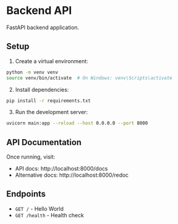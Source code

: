 # Backend API

FastAPI backend application.

## Setup

1. Create a virtual environment:
```bash
python -m venv venv
source venv/bin/activate  # On Windows: venv\Scripts\activate
```

2. Install dependencies:
```bash
pip install -r requirements.txt
```

3. Run the development server:
```bash
uvicorn main:app --reload --host 0.0.0.0 --port 8000
```

## API Documentation

Once running, visit:
- API docs: http://localhost:8000/docs
- Alternative docs: http://localhost:8000/redoc

## Endpoints

- `GET /` - Hello World
- `GET /health` - Health check